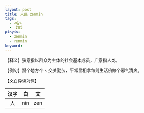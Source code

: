 ```yaml
---
layout: post
title: 人民 zenmin
tags:
  - <名>
  - 【文】
pinyin:
  - zenmin
  - renmin
keyword: 
---
```


【释义】狭意指以群众为主体的社会基本成员，广意指人类。                                

【例句】搿个地方个 ~ 交关勤劳，平常里相拿每则生活侪做个邪气清爽。                          

【文白异读对照】                

| 汉字 | 白 | 文 |        
| :---: | :---: | :---: |           
| 人 | nin | zen |              